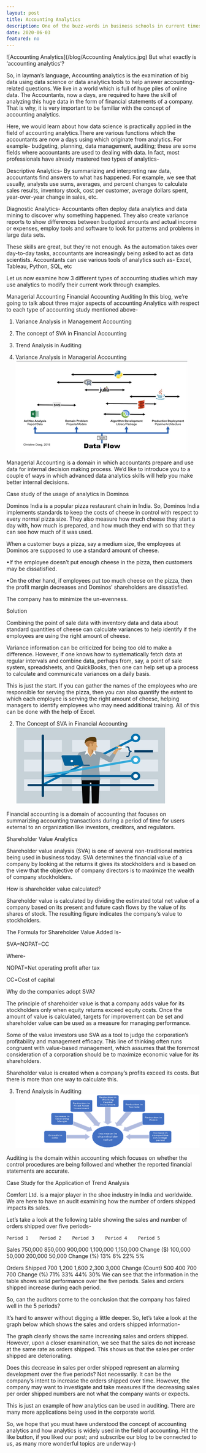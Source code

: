 ```yaml
---
layout: post
title: Accounting Analytics
description: One of the buzz-words in business schools in current times is data analytics or, in an accounting school, accounting analytics.
date: 2020-06-03
featured: no
---
```

![Accounting Analytics](/blog/Accounting Analytics.jpg)
But what exactly is ‘accounting analytics’?

So, in layman’s language, Accounting analytics is the examination of big data using data science or data analytics tools to help answer accounting-related questions. We live in a world which is full of huge piles of online data. The Accountants, now a days, are required to have the skill of analyzing this huge data in the form of financial statements of a company. That is why, it is very important to be familiar with the concept of accounting analytics.

Here, we would learn about how data science is practically applied in the field of accounting analytics.There are various functions which the accountants are now a days using which originate from analytics. For example- budgeting, planning, data management, auditing; these are some fields where accountants are used to dealing with data. In fact, most professionals have already mastered two types of analytics-

Descriptive Analytics- By summarizing and interpreting raw data, accountants find answers to what has happened. For example, we see that usually, analysts use sums, averages, and percent changes to calculate sales results, inventory stock, cost per customer, average dollars spent, year-over-year change in sales, etc.

Diagnostic Analytics- Accountants often deploy data analytics and data mining to discover why something happened. They also create variance reports to show differences between budgeted amounts and actual income or expenses, employ tools and software to look for patterns and problems in large data sets.

These skills are great, but they’re not enough. As the automation takes over day-to-day tasks, accountants are increasingly being asked to act as data scientists. Accountants can use various tools of analytics such as- Excel, Tableau, Python, SQL, etc


Let us now examine how 3 different types of accounting studies which may use analytics to modify their current work through examples.

Managerial Accounting
Financial Accounting
Auditing
In this blog, we’re going to talk about three major aspects of accounting Analytics with respect to each type of accounting study mentioned above-

1) Variance Analysis in Management Accounting


2) The concept of SVA in Financial Accounting

3) Trend Analysis in Auditing

1) Variance Analysis in Managerial Accounting
![Accounting Analytics](/blog/01.png)

Managerial Accounting is a domain in which accountants prepare and use data for internal decision making process. We’d like to introduce you to a couple of ways in which advanced data analytics skills will help you make better internal decisions.

Case study of the usage of analytics in Dominos

Dominos India is a popular pizza restaurant chain in India. So, Dominos India implements standards to keep the costs of cheese in control with respect to every normal pizza size. They also measure how much cheese they start a day with, how much is prepared, and how much they end with so that they can see how much of it was used.

 When a customer buys a pizza, say a medium size, the employees at Dominos are supposed to use a standard amount of cheese.

•If the employee doesn’t put enough cheese in the pizza, then customers may be dissatisfied.

•On the other hand, if employees put too much cheese on the pizza, then the profit margin decreases and Dominos’ shareholders are dissatisfied.

The company has to minimize the un-evenness.

Solution  

Combining the point of sale data with inventory data and data about standard quantities of cheese can calculate variances to help identify if the employees are using the right amount of cheese.

Variance information can be criticized for being too old to make a difference. However, if one knows how to systematically fetch data at regular intervals and combine data, perhaps from, say, a point of sale system, spreadsheets, and QuickBooks, then one can help set up a process to calculate and communicate variances on a daily basis.


This is just the start. If you can gather the names of the employees who are responsible for serving the pizza, then you can also quantify the extent to which each employee is serving the right amount of cheese, helping managers to identify employees who may need additional training. All of this can be done with the help of Excel.

2) The Concept of SVA in Financial Accounting
![Accounting Analytics](/blog/02.png)

Financial accounting is a domain of accounting that focuses on summarizing accounting transactions during a period of time for users external to an organization like investors, creditors, and regulators.

Shareholder Value Analytics

Shareholder value analysis (SVA) is one of several non-traditional metrics being used in business today. SVA determines the financial value of a company by looking at the returns it gives its stockholders and is based on the view that the objective of company directors is to maximize the wealth of company stockholders.

How is shareholder value calculated?

Shareholder value is calculated by dividing the estimated total net value of a company based on its present and future cash flows by the value of its shares of stock. The resulting figure indicates the company’s value to stockholders.


The Formula for Shareholder Value Added Is-

SVA=NOPAT−CC

Where-

NOPAT=Net operating profit after tax

CC=Cost of capital​

Why do the companies adopt SVA?

The principle of shareholder value is that a company adds value for its stockholders only when equity returns exceed equity costs. Once the amount of value is calculated, targets for improvement can be set and shareholder value can be used as a measure for managing performance.

Some of the value investors use SVA as a tool to judge the corporation’s profitability and management efficacy. This line of thinking often runs congruent with value-based management, which assumes that the foremost consideration of a corporation should be to maximize economic value for its shareholders.

Shareholder value is created when a company’s profits exceed its costs. But there is more than one way to calculate this.

3) Trend Analysis in Auditing
![Accounting Analytics](/blog/03.png)

Auditing is the domain within accounting which focuses on whether the control procedures are being followed and whether the reported financial statements are accurate.

Case Study for the Application of Trend Analysis

Comfort Ltd. is a major player in the shoe industry in India and worldwide. We are here to have an audit examining how the number of orders shipped impacts its sales.

Let’s take a look at the following table showing the sales and number of orders shipped over five periods-

 	Period 1	Period 2	Period 3	Period 4	Period 5
Sales	750,000	850,000	900,000	1,100,000	1,150,000
Change ($)	 	100,000	50,000	200,000	50,000
Change (%)	 	13%	6%	22%	5%
 	 	 	 	 	 
Orders Shipped	700	1,200	1,600	2,300	3,000
Change (Count)	 	500	400	700	700
Change (%)	 	71%	33%	44%	30%
We can see that the information in the table shows solid performance over the five periods.  Sales and orders shipped increase during each period. 

So, can the auditors come to the conclusion that the company has faired well in the 5 periods?

 It’s hard to answer without digging a little deeper.  So, let’s take a look at the graph below which shows the sales and orders shipped information-


The graph clearly shows the same increasing sales and orders shipped. However, upon a closer examination, we see that the sales do not increase at the same rate as orders shipped.  This shows us that the sales per order shipped are deteriorating. 

Does this decrease in sales per order shipped represent an alarming development over the five periods?  Not necessarily.  It can be the company’s intent to increase the orders shipped over time.  However, the company may want to investigate and take measures if the decreasing sales per order shipped numbers are not what the company wants or expects.

This is just an example of how analytics can be used in auditing. There are many more applications being used in the corporate world.

So, we hope that you must have understood the concept of accounting analytics and how analytics is widely used in the field of accounting. Hit the like button, if you liked our post; and subscribe our blog to be connected to us, as many more wonderful topics are underway-)